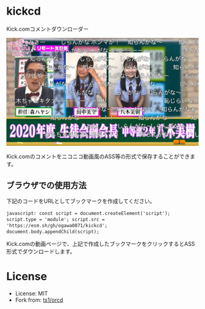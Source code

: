 # kickcd

Kick.comコメントダウンローダー

![サンプル画像](sample.jpg)

Kick.comのコメントをニコニコ動画風のASS等の形式で保存することができます。

## ブラウザでの使用方法

下記のコードをURLとしてブックマークを作成してください。

```
javascript: const script = document.createElement('script'); script.type = 'module'; script.src = 'https://esm.sh/gh/ogawa0071/kickcd'; document.body.appendChild(script);
```

Kick.comの動画ページで、上記で作成したブックマークをクリックするとASS形式でダウンロードします。

# License

- License: MIT
- Fork from: [ts1/orcd](https://github.com/ts1/orcd)

